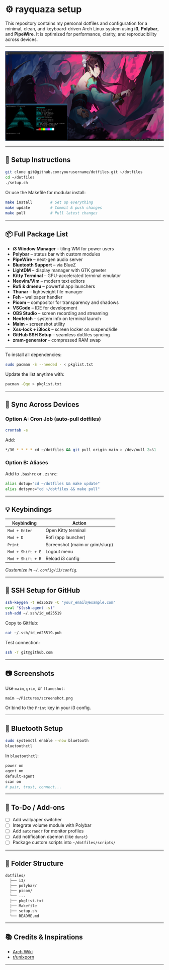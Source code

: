 # ⚙️ rayquaza setup

This repository contains my personal dotfiles and configuration for a minimal, clean, and keyboard-driven Arch Linux system using **i3**, **Polybar**, and **PipeWire**. It is optimized for performance, clarity, and reproducibility across devices.

---
![screenshot](screenshot.png)

---


## 🚀 Setup Instructions

```bash
git clone git@github.com:yourusername/dotfiles.git ~/dotfiles
cd ~/dotfiles
./setup.sh
```

Or use the Makefile for modular install:

```bash
make install        # Set up everything
make update         # Commit & push changes
make pull           # Pull latest changes
```

---

## 📦 Full Package List

- **i3 Window Manager** – tiling WM for power users
- **Polybar** – status bar with custom modules
- **PipeWire** – next-gen audio server
- **Bluetooth Support** – via BlueZ
- **LightDM** – display manager with GTK greeter
- **Kitty Terminal** – GPU-accelerated terminal emulator
- **Neovim/Vim** – modern text editors
- **Rofi & dmenu** – powerful app launchers
- **Thunar** – lightweight file manager
- **Feh** – wallpaper handler
- **Picom** – compositor for transparency and shadows
- **VSCode** – IDE for development
- **OBS Studio** – screen recording and streaming
- **Neofetch** – system info on terminal launch
- **Maim** – screenshot utility
- **Xss-lock + i3lock** – screen locker on suspend/idle
- **GitHub SSH Setup** – seamless dotfiles syncing
- **zram-generator** – compressed RAM swap

---

To install all dependencies:

```bash
sudo pacman -S --needed - < pkglist.txt
````

Update the list anytime with:

```bash
pacman -Qqe > pkglist.txt
```

---

## 🔁 Sync Across Devices

### Option A: Cron Job (auto-pull dotfiles)

```bash
crontab -e
```

Add:

```bash
*/30 * * * * cd ~/dotfiles && git pull origin main > /dev/null 2>&1
```

### Option B: Aliases

Add to `.bashrc` or `.zshrc`:

```bash
alias dotup="cd ~/dotfiles && make update"
alias dotsync="cd ~/dotfiles && make pull"
```

---

## 💡 Keybindings

| Keybinding        | Action                          |
| ----------------- | ------------------------------- |
| `Mod + Enter`     | Open Kitty terminal             |
| `Mod + D`         | Rofi (app launcher)             |
| `Print`           | Screenshot (maim or grim/slurp) |
| `Mod + Shift + E` | Logout menu                     |
| `Mod + Shift + R` | Reload i3 config                |

*Customize in `~/.config/i3/config`.*

---

## 🔐 SSH Setup for GitHub

```bash
ssh-keygen -t ed25519 -C "your_email@example.com"
eval "$(ssh-agent -s)"
ssh-add ~/.ssh/id_ed25519
```

Copy to GitHub:

```bash
cat ~/.ssh/id_ed25519.pub
```

Test connection:

```bash
ssh -T git@github.com
```

---

## 📷 Screenshots

Use `maim`, `grim`, or `flameshot`:

```bash
maim ~/Pictures/screenshot.png
```

Or bind to the `Print` key in your i3 config.

---

## 🔧 Bluetooth Setup

```bash
sudo systemctl enable --now bluetooth
bluetoothctl
```

In `bluetoothctl`:

```bash
power on
agent on
default-agent
scan on
# pair, trust, connect...
```

---

## 🎯 To-Do / Add-ons

* [ ] Add wallpaper switcher
* [ ] Integrate volume module with Polybar
* [ ] Add `autorandr` for monitor profiles
* [ ] Add notification daemon (like `dunst`)
* [ ] Package custom scripts into `~/dotfiles/scripts/`

---


## 📁 Folder Structure

```
dotfiles/
  ├── i3/
  ├── polybar/
  ├── picom/
  └── ...
  ├── pkglist.txt
  ├── Makefile
  ├── setup.sh
  └── README.md
```

---

## 📚 Credits & Inspirations

* [Arch Wiki](https://wiki.archlinux.org/)
* [r/unixporn](https://www.reddit.com/r/unixporn/)
---
